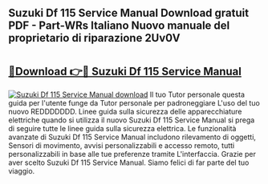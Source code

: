 ## Suzuki Df 115 Service Manual Download gratuit PDF - Part-WRs Italiano Nuovo manuale del proprietario di riparazione 2Uv0V

# <h2><a href="http://dfgt4s.blite.top/?on=Suzuki+Df+115+Service+Manual">🔗Download 👉🔴 Suzuki Df 115 Service Manual</a></h2>

[![Suzuki Df 115 Service Manual download](https://i.imgur.com/lujVjoI.png)](http://dfgt4s.blite.top/?on=Suzuki+Df+115+Service+Manual)
Il tuo Tutor personale questa guida per l'utente funge da Tutor personale per padroneggiare L'uso del tuo nuovo REDDDDDDD. Linee guida sulla sicurezza delle apparecchiature elettriche quando si utilizza il nuovo Suzuki Df 115 Service Manual si prega di seguire tutte le linee guida sulla sicurezza elettrica. Le funzionalità avanzate di Suzuki Df 115 Service Manual includono rilevamento di oggetti, Sensori di movimento, avvisi personalizzabili e accesso remoto, tutti personalizzabili in base alle tue preferenze tramite L'interfaccia. Grazie per aver scelto Suzuki Df 115 Service Manual. Siamo felici di far parte del tuo viaggio.
